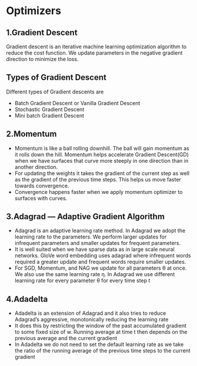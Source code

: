 # Optimizers

## 1.Gradient Descent
Gradient descent is an iterative machine learning optimization algorithm to reduce the cost function. We update parameters in the negative gradient direction to minimize the loss.

## Types of Gradient Descent
Different types of Gradient descents are
- Batch Gradient Descent or Vanilla Gradient Descent
- Stochastic Gradient Descent
- Mini batch Gradient Descent

## 2.Momentum
- Momentum is like a ball rolling downhill. The ball will gain momentum as it rolls down the hill. Momentum helps accelerate Gradient Descent(GD) when we have surfaces that curve more steeply in one direction than in another direction.
- For updating the weights it takes the gradient of the current step as well as the gradient of the previous time steps. This helps us move faster towards convergence.
- Convergence happens faster when we apply momentum optimizer to surfaces with curves.

## 3.Adagrad — Adaptive Gradient Algorithm
- Adagrad is an adaptive learning rate method. In Adagrad we adopt the learning rate to the parameters. We perform larger updates for infrequent parameters and smaller updates for frequent parameters.
- It is well suited when we have sparse data as in large scale neural networks. GloVe word embedding uses adagrad where infrequent words required a greater update and frequent words require smaller updates.
- For SGD, Momentum, and NAG we update for all parameters θ at once. We also use the same learning rate η. In Adagrad we use different learning rate for every parameter θ for every time step t

## 4.Adadelta
- Adadelta is an extension of Adagrad and it also tries to reduce Adagrad’s aggressive, monotonically reducing the learning rate
- It does this by restricting the window of the past accumulated gradient to some fixed size of w. Running average at time t then depends on the previous average and the current gradient
- In Adadelta we do not need to set the default learning rate as we take the ratio of the running average of the previous time steps to the current gradient
